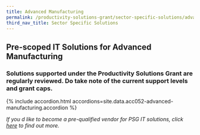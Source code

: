 ```yaml
---
title: Advanced Manufacturing
permalink: /productivity-solutions-grant/sector-specific-solutions/advanced-manufacturing/
third_nav_title: Sector Specific Solutions
---
```


## Pre-scoped IT Solutions for Advanced Manufacturing

### Solutions supported under the Productivity Solutions Grant are regularly reviewed. Do take note of the current support levels and grant caps.

{% include accordion.html accordions=site.data.acc052-advanced-manufacturing.accordion %}

_If you d like to become a pre-qualified vendor for PSG IT solutions, click <a target='_blank' href='https://www.imda.gov.sg/icmvendors' >here</a> to find out more._